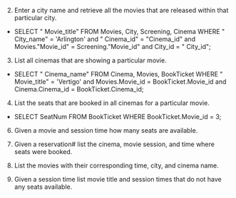 2. Enter a city name and retrieve all the movies that are released within that particular city.
- SELECT " Movie_title" FROM Movies, City, Screening, Cinema WHERE " City_name" = 'Arlington' and " Cinema_id" = "Cinema_id" and Movies."Movie_id" = Screening."Movie_id" and City_id = " City_id";
3. List all cinemas that are showing a particular movie.
- SELECT " Cinema_name" FROM Cinema, Movies, BookTicket WHERE " Movie_title" = 'Vertigo' and Movies.Movie_id = BookTicket.Movie_id and Cinema.Cinema_id = BookTicket.Cinema_id;
4. List the seats that are booked in all cinemas for a particular movie.
- SELECT SeatNum FROM BookTicket WHERE BookTicket.Movie_id = 3;
6. Given a movie and session time how many seats are available.

7. Given a reservation# list the cinema, movie session, and time where seats were booked.
8. List the movies with their corresponding time, city, and cinema name.
9. Given a session time list movie title and session times that do not have any seats
available.



